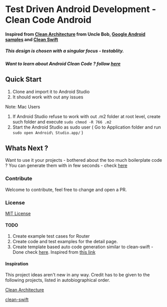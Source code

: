 # Test Driven Android Development - Clean Code Android
#### Inspired from [Clean Architecture][1] from Uncle Bob, [Google Android samples][3]  and [Clean Swift][2]
##### This design is chosen with a singular focus - testablity.
##### Want to learn about Android Clean Code ? follow [here][7]


## Quick Start
1. Clone and import it to Android Studio
2. It should work with out any issues

Note: Mac Users
1. If Android Studio refuse to work with out .m2 folder at root level, create such folder and execute `sudo chmod -R 766 .m2`
2. Start the Android Studio as sudo user ( Go to Application folder and run `sudo open Android\ Studio.app/` )

## Whats Next ?
Want to use it your projects - bothered about the too much boilerplate code ? You can generate them with in few seconds - check [here][5]

### Contribute
Welcome to contribute, feel free to change and open a PR.

### License
[MIT License][6]

#### TODO
1. Create example test cases for Router
2. Create code and test examples for the detail page.
2. Create template based auto code generation similar to clean-swift - Done check [here][5]. Inspired from [this link][4]

#### Inspiration

This project ideas aren't new in any way. Credit has to be given to the following projects, listed in autobiographical order.

[Clean Architecture][1]

[clean-swift][2]

[1]: https://8thlight.com/blog/uncle-bob/2012/08/13/the-clean-architecture.html
[2]: http://clean-swift.com
[3]: https://github.com/googlesamples/android-testing
[4]: https://riggaroo.co.za/custom-file-templates-android-studio/
[5]: https://github.com/kmmraj/androidcleancode-generator
[6]: ./LICENSE
[7]: https://medium.com/@kmmraj/android-clean-code-part-1-c66da6551d1
